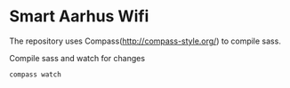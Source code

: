 # Smart Aarhus Wifi

The repository uses Compass(http://compass-style.org/) to compile sass.

Compile sass and watch for changes
```
compass watch
```
